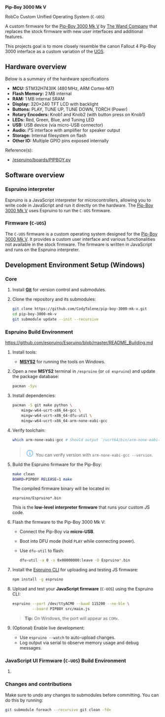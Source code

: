 **Pip-Boy 3000 Mk V**

RobCo Custom Unified Operating System (`C-UOS`)

A custom firmware for the [Pip-Boy 3000 Mk V][link-twc-pipboy] by [The Wand
Company][link-twc] that replaces the stock firmware with new user interfaces and
additional features.

This projects goal is to more closely resemble the canon Fallout 4 Pip-Boy 3000
interface as a custom variation of the [UOS][link-uos].

## Hardware overview

Below is a summary of the hardware specifications

- **MCU:** STM32H743IIK (480 MHz, ARM Cortex-M7)
- **Flash Memory:** 2 MB internal
- **RAM:** 1 MB internal SRAM
- **Display:** 320×240 TFT LCD with backlight
- **Buttons:** PLAY, TUNE UP, TUNE DOWN, TORCH (Power)
- **Rotary Encoders:** Knob1 and Knob2 (with button press on Knob1)
- **LEDs:** Red, Green, Blue, and Tuning LED
- **USB:** USB device (via micro-USB connector)
- **Audio:** I²S interface with amplifier for speaker output
- **Storage:** Internal filesystem on flash
- **Other IO:** Multiple GPIO pins exposed internally

Reference(s):

- [/espruino/boards/PIPBOY.py][link-pipboy.py]

## Software overview

### Espruino interpreter

Espruino is a JavaScript interpreter for microcontrollers, allowing you to write
code in JavaScript and run it directly on the hardware. The [Pip-Boy 3000 Mk
V][link-twc-pipboy] uses Espruino to run the `C-UOS` firmware.

### Firmware (`C-UOS`)

The `C-UOS` firmware is a custom operating system designed for the [Pip-Boy 3000
Mk V][link-twc-pipboy]. It provides a custom user interface and various
functionalities not available in the stock firmware. The firmware is written in
JavaScript and runs on the Espruino interpreter.

## Development Environment Setup (Windows)

### Core

1.  Install [**Git**][link-git] for version control and submodules.

2.  Clone the repository and its submodules:

    ```sh
    git clone https://github.com/CodyTolene/pip-boy-3000-mk-v.git
    cd pip-boy-3000-mk-v
    git submodule update --init --recursive
    ```

### Espruino Build Environment

https://github.com/espruino/Espruino/blob/master/README_Building.md

1.  Install tools:

    - [**MSYS2**][link-msys2] for running the tools on Windows.

2.  Open a new **MSYS2** terminal in `/espruino` (or `cd espruino`) and update
    the package database:

    ```sh
    pacman -Syu
    ```

3.  Install dependencies:

    ```sh
    pacman -S git make python \
        mingw-w64-ucrt-x86_64-gcc \
        mingw-w64-ucrt-x86_64-dfu-util \
        mingw-w64-ucrt-x86_64-arm-none-eabi-gcc

    ```

4.  Verify toolchain:

    ```sh
    which arm-none-eabi-gcc # Should output `/ucrt64/bin/arm-none-eabi-gcc`
    ```

    > ![Info][img-info] You can verify version with
    > `arm-none-eabi-gcc --version`.

5.  Build the Espruino firmware for the Pip-Boy:

    ```sh
    make clean
    BOARD=PIPBOY RELEASE=1 make
    ```

    The compiled firmware binary will be located in:

    ```
    espruino/Espruino*.bin
    ```

    This is the **low-level interpreter firmware** that runs your custom JS
    code.

6.  Flash the firmware to the Pip-Boy 3000 Mk V:

    - Connect the Pip-Boy via **micro-USB**.
    - Boot into DFU mode (hold `PLAY` while connecting power).
    - Use `dfu-util` to flash:

      ```sh
      dfu-util -a 0 -s 0x08000000:leave -D Espruino*.bin
      ```

7.  Install the [Espruino CLI](https://www.npmjs.com/package/espruino) for
    uploading and testing JS firmware:

    ```sh
    npm install -g espruino
    ```

8.  Upload and test your **JavaScript firmware** (`C-UOS`) using the Espruino
    CLI:

    ```sh
    espruino --port /dev/ttyACM0 --baud 115200 --no-ble \
             --board PIPBOY src/main.js
    ```

    > **Tip:** On Windows, the port will appear as `COMx`.

9.  (Optional) Enable live development:

    - Use `espruino --watch` to auto-upload changes.
    - Log output via serial to observe memory usage and debug messages.

### JavaScript UI Firmware (`C-UOS`) Build Environment

1.

### Changes and contributions

Make sure to undo any changes to submodules before committing. You can do this
by running:

```sh
git submodule foreach --recursive git clean -fdx
```

<!-- LINKS -->

[link-arm-gnu-toolchain]:
  https://developer.arm.com/downloads/-/arm-gnu-toolchain-downloads
[link-git]: https://git-scm.com/downloads
[link-github-issues]: https://github.com/CodyTolene/pip-boy-3000-mk-v/issues
[link-msys2]: https://www.msys2.org/
[link-node-js]: https://nodejs.org/en/download
[link-pipboy.py]:
  https://github.com/espruino/Espruino/blob/master/boards/PIPBOY.py
[link-python]: https://www.python.org/downloads/
[link-twc-pipboy]: https://www.thewandcompany.com/fallout-pip-boy/
[link-twc]: https://www.thewandcompany.com
[link-uos]: https://fallout.fandom.com/wiki/Unified_Operating_System

<!-- IMAGES -->

[img-info]: .github/images/ng-icons/info.svg
[img-warn]: .github/images/ng-icons/warn.svg
